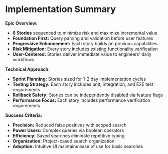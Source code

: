 # Implementation Summary

**Epic Overview:**
- **6 Stories** sequenced to minimize risk and maximize incremental value
- **Foundation First:** Query parsing and validation before user features
- **Progressive Enhancement:** Each story builds on previous capabilities
- **Risk Mitigation:** Every story includes existing functionality verification
- **User-Centered:** Stories deliver immediate value to engineers' daily workflows

**Technical Approach:**
- **Sprint Planning:** Stories sized for 1-2 day implementation cycles
- **Testing Strategy:** Each story includes unit, integration, and E2E test requirements
- **Rollback Safety:** Stories can be independently disabled via feature flags
- **Performance Focus:** Each story includes performance verification requirements

**Success Criteria:**
- **Precision:** Reduced false positives with scoped search
- **Power Users:** Complex queries via boolean operators  
- **Efficiency:** Saved searches eliminate repetitive typing
- **Organization:** Project-based search organization
- **Adoption:** Intuitive UI maintains ease of use for basic searches